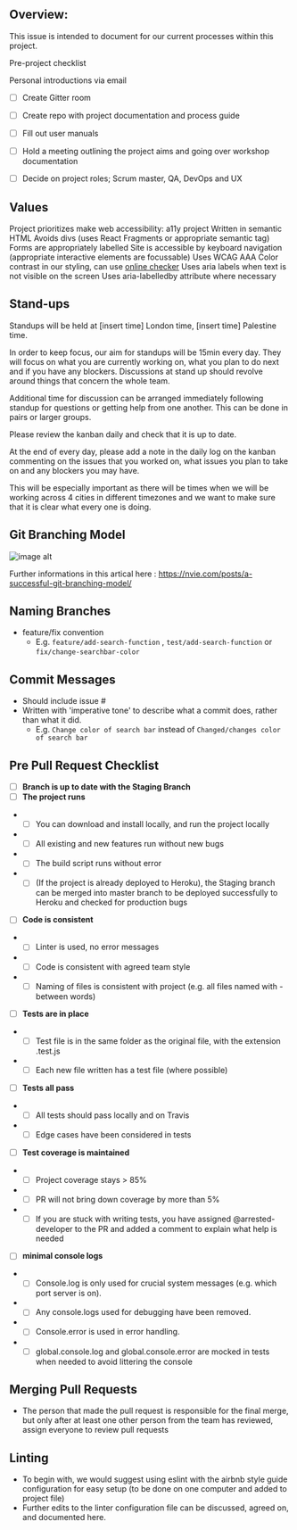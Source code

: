 ## Overview:

This issue is intended to document for our current processes within this project.

Pre-project checklist

Personal introductions via email
 - [ ] Create Gitter room
 - [ ]  Create repo with project documentation and process guide
 - [ ]  Fill out user manuals
 - [ ]  Hold a meeting outlining the project aims and going over workshop documentation
 - [ ]  Decide on project roles; Scrum master, QA, DevOps and UX


## Values
Project prioritizes make web accessibility: a11y project
  Written in semantic HTML
  Avoids divs (uses React Fragments or appropriate semantic tag)
  Forms are appropriately labelled
  Site is accessible by keyboard navigation (appropriate interactive elements are focussable)
  Uses WCAG AAA Color contrast in our styling, can use [online checker](https://contrast-ratio.com/) 
  Uses aria labels when text is not visible on the screen
  Uses aria-labelledby attribute where necessary
  
  ## Stand-ups
Standups will be held at [insert time] London time, [insert time] Palestine time.

In order to keep focus, our aim for standups will be 15min every day. They will focus on what you are currently working on, what you plan to do next and if you have any blockers. Discussions at stand up should revolve around things that concern the whole team.

Additional time for discussion can be arranged immediately following standup for questions or getting help from one another. This can be done in pairs or larger groups.

 Please review the kanban daily and check that it is up to date.

At the end of every day, please add a note in the daily log on the kanban commenting on the issues that you worked on, what issues you plan to take on and any blockers you may have.

This will be especially important as there will be times when we will be working across 4 cities in different timezones and we want to make sure that it is clear what every one is doing.



## Git Branching Model

![image alt](https://nvie.com/img/git-model@2x.png)

Further informations in this artical here : https://nvie.com/posts/a-successful-git-branching-model/
## Naming Branches

- feature/fix convention
  - E.g. `feature/add-search-function` , `test/add-search-function` or `fix/change-searchbar-color`

## Commit Messages

- Should include issue #
- Written with 'imperative tone' to describe what a commit does, rather than what it did.
  - E.g. `Change color of search bar` instead of `Changed/changes color of search bar`



## Pre Pull Request Checklist

- [ ] **Branch is up to date with the Staging Branch**
- [ ] **The project runs**
- - [ ] You can download and install locally, and run the project locally
- - [ ] All existing and new features run without new bugs
- - [ ] The build script runs without error
- - [ ] (If the project is already deployed to Heroku), the Staging branch can be merged into master branch to be deployed successfully to Heroku and checked for production bugs
- [ ] **Code is consistent**
- - [ ] Linter is used, no error messages
- - [ ] Code is consistent with agreed team style
- - [ ] Naming of files is consistent with project (e.g. all files named with - between words)
- [ ] **Tests are in place**
- - [ ] Test file is in the same folder as the original file, with the extension .test.js
- - [ ] Each new file written has a test file (where possible)
- [ ] **Tests all pass**
- - [ ] All tests should pass locally and on Travis
- - [ ] Edge cases have been considered in tests
- [ ] **Test coverage is maintained**
- - [ ] Project coverage stays > 85%
- - [ ] PR will not bring down coverage by more than 5%
- - [ ] If you are stuck with writing tests, you have assigned @arrested-developer to the PR and added a comment to explain what help is needed
- [ ] **minimal console logs**
- - [ ] Console.log is only used for crucial system messages (e.g. which port server is on).
- - [ ] Any console.logs used for debugging have been removed.
- - [ ] Console.error is used in error handling.
- - [ ] global.console.log and global.console.error are mocked in tests when needed to avoid littering the console

## Merging Pull Requests

- The person that made the pull request is responsible for the final merge, but only after at least one other person from the team has reviewed, assign everyone to review pull requests

## Linting

- To begin with, we would suggest using eslint with the airbnb style guide configuration for easy setup (to be done on one computer and added to project file)
- Further edits to the linter configuration file can be discussed, agreed on, and documented here.
